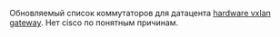 Обновляемый список коммутаторов для датацента [hardware vxlan gateway](https://www.vmware.com/resources/compatibility/pdf/vi_hvxg_guide.pdf).
Нет cisco по понятным причинам.
